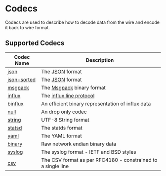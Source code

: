 # Codecs

Codecs are used to describe how to decode data from the wire and encode it back to wire format.

## Supported Codecs

|Codec Name|Description|
|---|---|
|[json](json)|The [JSON](https://json.org) format|
|[json-sorted](json-sorted)|The [JSON](https://json.org) format|
|[msgpack](msgpack)|The [Msgpack](https://msgpack.org) binary format|
|[influx](influx)|The [influx line protocol](https://docs.influxdata.com/influxdb/v1.7/write_protocols/line_protocol_tutorial/)| 
|[binflux](binflux)|An efficient binary representation of influx data|
|[null](null)|An drop only codec|
|[string](string)|UTF-8 String format|
|[statsd](statsd)|The statds format|
|[yaml](yaml)|The YAML format|
|[binary](binary)|Raw network endian binary data|
|[syslog](syslog)|The syslog format - IETF and BSD styles|
|[csv](csv)|The CSV format as per RFC4180 - constrained to a single line|

